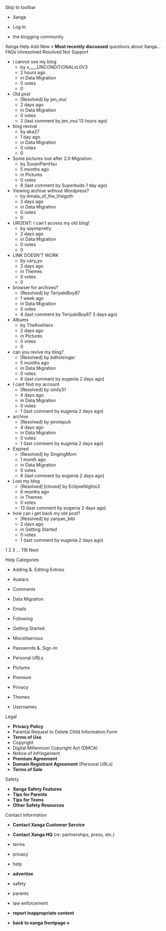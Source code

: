 Skip to toolbar

*   Xanga

*   Log In

*   the blogging community

Xanga Help Add New » **Most recently discussed** questions about Xanga… FAQs Unresolved Resolved Not Support

*   i cannot see my blog
    *   by x\_\_\_\_UNCONDiTiONALxL0V3
    *   2 hours ago
    *   in Data Migration
    *   0 votes
    *   0
*   Old post
    *   \[Resolved\] by jen\_mui
    *   2 days ago
    *   in Data Migration
    *   0 votes
    *   2 (last comment by jen\_mui 13 hours ago)
*   blog revival
    *   by aka27
    *   1 day ago
    *   in Data Migration
    *   0 votes
    *   0
*   Some pictures lost after 2.0 Migration.
    *   by SusanPienHsu
    *   5 months ago
    *   in Pictures
    *   0 votes
    *   6 (last comment by Superbuds 1 day ago)
*   Viewing archive without Wordpress?
    *   by Amala\_of\_the\_Visigoth
    *   2 days ago
    *   in Data Migration
    *   0 votes
    *   0
*   URGENT: I can't access my old blog!
    *   by sayimpretty
    *   2 days ago
    *   in Data Migration
    *   0 votes
    *   0
*   LINK DOESN'T WORK
    *   by cary\_yu
    *   2 days ago
    *   in Themes
    *   0 votes
    *   0
*   browser for archives?
    *   \[Resolved\] by TeriyakiBoy87
    *   1 week ago
    *   in Data Migration
    *   0 votes
    *   4 (last comment by TeriyakiBoy87 2 days ago)
*   Albums
    *   by TheKoehlers
    *   2 days ago
    *   in Pictures
    *   0 votes
    *   0
*   can you revive my blog?
    *   \[Resolved\] by bdholsinger
    *   5 months ago
    *   in Data Migration
    *   0 votes
    *   6 (last comment by eugenia 2 days ago)
*   I cant find my account
    *   \[Resolved\] by smily31
    *   4 days ago
    *   in Data Migration
    *   0 votes
    *   1 (last comment by eugenia 2 days ago)
*   archive
    *   \[Resolved\] by jenniepuh
    *   4 days ago
    *   in Data Migration
    *   0 votes
    *   1 (last comment by eugenia 2 days ago)
*   Expired
    *   \[Resolved\] by SingingMom
    *   1 month ago
    *   in Data Migration
    *   0 votes
    *   8 (last comment by eugenia 2 days ago)
*   Lost my blog
    *   \[Resolved\] \[closed\] by EclipxeNightx3
    *   6 months ago
    *   in Themes
    *   0 votes
    *   13 (last comment by eugenia 2 days ago)
*   how can i get back my old post?
    *   \[Resolved\] by yanyan\_bibi
    *   2 days ago
    *   in Getting Started
    *   0 votes
    *   1 (last comment by eugenia 2 days ago)

1 2 3 ... 118 Next

Help Categories

*   Adding &. Editing Entries
*   Avatars
*   Comments
*   Data Migration
*   Emails
*   Following
*   Getting Started
*   Miscellaenous

*   Passwords &. Sign-In
*   Personal URLs
*   Pictures
*   Premium
*   Privacy
*   Themes
*   Usernames

Legal

*   **Privacy Policy**
*   Parental Request to Delete Child Information Form
*   **Terms of Use**
*   Copyright
*   Digital Millennium Copyright Act (DMCA)
*   Notice of Infringement
*   **Premium Agreement**
*   **Domain Registrant Agreement** (Personal URLs)
*   **Terms of Sale**

Safety

*   **Xanga Safety Features**
*   **Tips for Parents**
*   **Tips for Teens**
*   **Other Safety Resources**

Contact Information

*   **Contact Xanga Customer Service**
*   **Contact Xanga HQ** (re: partnerships, press, etc.)

*   terms
*   privacy
*   help
*   **advertise**

*   safety
*   parents
*   law enforcement
*   **report inappropriate content**

*   **back to xanga frontpage »**